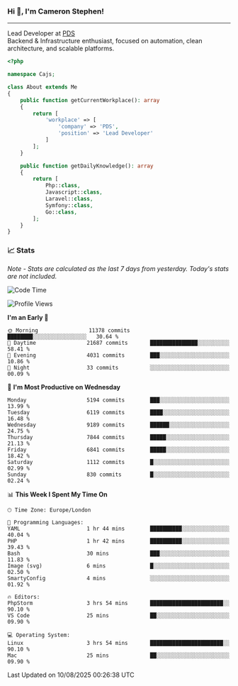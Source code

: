 ### Hi 👋, I'm Cameron Stephen!

---

Lead Developer at [PDS](https://prindatasolutions.co.uk)  
Backend & Infrastructure enthusiast, focused on automation, clean architecture, and scalable platforms.


```php
<?php

namespace Cajs;

class About extends Me
{
    public function getCurrentWorkplace(): array
    {
        return [
            'workplace' => [
                'company' => 'PDS',
                'position' => 'Lead Developer'
            ]
        ];
    }

    public function getDailyKnowledge(): array
    {
        return [
            Php::class,
            Javascript::class,
            Laravel::class,
            Symfony::class,
            Go::class,
        ];
    }
}
```

### 📈 Stats
<p><em>Note - Stats are calculated as the last 7 days from yesterday. Today's stats are not included.</em></p>


<!--START_SECTION:waka-->
![Code Time](http://img.shields.io/badge/Code%20Time-4%2C632%20hrs%2025%20mins-blue)

![Profile Views](http://img.shields.io/badge/Profile%20Views-0-blue)

**I'm an Early 🐤** 

```text
🌞 Morning                11378 commits       ████████░░░░░░░░░░░░░░░░░   30.64 % 
🌆 Daytime                21687 commits       ███████████████░░░░░░░░░░   58.41 % 
🌃 Evening                4031 commits        ███░░░░░░░░░░░░░░░░░░░░░░   10.86 % 
🌙 Night                  33 commits          ░░░░░░░░░░░░░░░░░░░░░░░░░   00.09 % 
```
📅 **I'm Most Productive on Wednesday** 

```text
Monday                   5194 commits        ███░░░░░░░░░░░░░░░░░░░░░░   13.99 % 
Tuesday                  6119 commits        ████░░░░░░░░░░░░░░░░░░░░░   16.48 % 
Wednesday                9189 commits        ██████░░░░░░░░░░░░░░░░░░░   24.75 % 
Thursday                 7844 commits        █████░░░░░░░░░░░░░░░░░░░░   21.13 % 
Friday                   6841 commits        █████░░░░░░░░░░░░░░░░░░░░   18.42 % 
Saturday                 1112 commits        █░░░░░░░░░░░░░░░░░░░░░░░░   02.99 % 
Sunday                   830 commits         █░░░░░░░░░░░░░░░░░░░░░░░░   02.24 % 
```


📊 **This Week I Spent My Time On** 

```text
🕑︎ Time Zone: Europe/London

💬 Programming Languages: 
YAML                     1 hr 44 mins        ██████████░░░░░░░░░░░░░░░   40.04 % 
PHP                      1 hr 42 mins        ██████████░░░░░░░░░░░░░░░   39.43 % 
Bash                     30 mins             ███░░░░░░░░░░░░░░░░░░░░░░   11.83 % 
Image (svg)              6 mins              █░░░░░░░░░░░░░░░░░░░░░░░░   02.50 % 
SmartyConfig             4 mins              ░░░░░░░░░░░░░░░░░░░░░░░░░   01.92 % 

🔥 Editors: 
PhpStorm                 3 hrs 54 mins       ███████████████████████░░   90.10 % 
VS Code                  25 mins             ██░░░░░░░░░░░░░░░░░░░░░░░   09.90 % 

💻 Operating System: 
Linux                    3 hrs 54 mins       ███████████████████████░░   90.10 % 
Mac                      25 mins             ██░░░░░░░░░░░░░░░░░░░░░░░   09.90 % 
```


 Last Updated on 10/08/2025 00:26:38 UTC
<!--END_SECTION:waka-->

